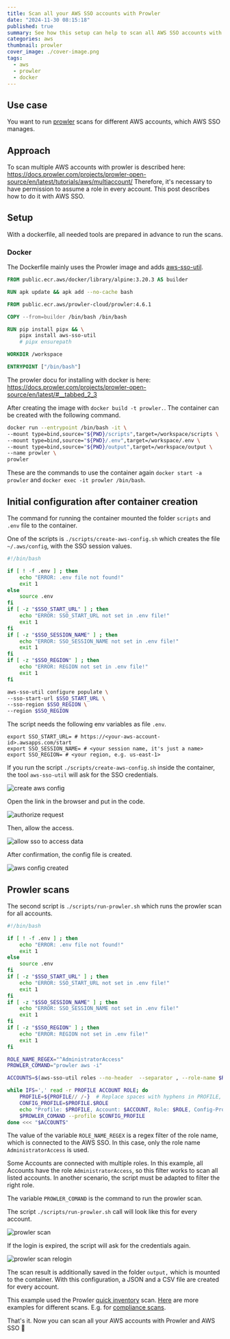 ```yaml
---
title: Scan all your AWS SSO accounts with Prowler
date: "2024-11-30 08:15:18"
published: true
summary: See how this setup can help to scan all AWS SSO accounts with a mix of Prowler, docker, and aws-sso-util.
categories: aws
thumbnail: prowler
cover_image: ./cover-image.png
tags:
  - aws
  - prowler
  - docker
---
```


## Use case

You want to run [prowler](https://docs.prowler.com/projects/prowler-open-source/en/latest/) scans for different AWS accounts, which AWS SSO manages.

## Approach

To scan multiple AWS accounts with prowler is described here: https://docs.prowler.com/projects/prowler-open-source/en/latest/tutorials/aws/multiaccount/
Therefore, it's necessary to have permission to assume a role in every account.
This post describes how to do it with AWS SSO.

## Setup

With a dockerfile, all needed tools are prepared in advance to run the scans.

### Docker

The Dockerfile mainly uses the Prowler image and adds [aws-sso-util](https://github.com/benkehoe/aws-sso-util).

```dockerfile
FROM public.ecr.aws/docker/library/alpine:3.20.3 AS builder

RUN apk update && apk add --no-cache bash

FROM public.ecr.aws/prowler-cloud/prowler:4.6.1

COPY --from=builder /bin/bash /bin/bash

RUN pip install pipx && \
    pipx install aws-sso-util
    # pipx ensurepath

WORKDIR /workspace

ENTRYPOINT ["/bin/bash"]
```

The prowler docu for installing with docker is here: https://docs.prowler.com/projects/prowler-open-source/en/latest/#__tabbed_2_3

After creating the image with `docker build -t prowler.`. The container can be created with the following command.

```bash
docker run --entrypoint /bin/bash -it \
--mount type=bind,source="${PWD}/scripts",target=/workspace/scripts \
--mount type=bind,source="${PWD}/.env",target=/workspace/.env \
--mount type=bind,source="${PWD}/output",target=/workspace/output \
--name prowler \
prowler
```

These are the commands to use the container again `docker start -a prowler` and `docker exec -it prowler /bin/bash`.

## Initial configuration after container creation

The command for running the container mounted the folder `scripts` and `.env` file to the container.

One of the scripts is `./scripts/create-aws-config.sh` which creates the file `~/.aws/config`, with the SSO session values.

```bash
#!/bin/bash

if [ ! -f .env ] ; then
    echo "ERROR: .env file not found!"
    exit 1
else
    source .env
fi
if [ -z "$SSO_START_URL" ] ; then
    echo "ERROR: SSO_START_URL not set in .env file!"
    exit 1
fi
if [ -z "$SSO_SESSION_NAME" ] ; then
    echo "ERROR: SSO_SESSION_NAME not set in .env file!"
    exit 1
fi
if [ -z "$SSO_REGION" ] ; then
    echo "ERROR: REGION not set in .env file!"
    exit 1
fi

aws-sso-util configure populate \
--sso-start-url $SSO_START_URL \
--sso-region $SSO_REGION \
--region $SSO_REGION
```

The script needs the following env variables as file `.env`.

```plain
export SSO_START_URL= # https://<your-aws-account-id>.awsapps.com/start
export SSO_SESSION_NAME= # <your session name, it's just a name>
export SSO_REGION= # <your region, e.g. us-east-1>
```

If you run the script `./scripts/create-aws-config.sh` inside the container, the tool `aws-sso-util` will ask for the SSO credentials.

![create aws config](./create-aws-config.png)

Open the link in the browser and put in the code.

![authorize request](./authorize-request.png)

Then, allow the access.

![allow sso to access data](./allow-sso-to-access-data.png)

After confirmation, the config file is created.

![aws config created](./aws-config-created.png)

## Prowler scans

The second script is `./scripts/run-prowler.sh` which runs the prowler scan for all accounts.

```bash
#!/bin/bash

if [ ! -f .env ] ; then
    echo "ERROR: .env file not found!"
    exit 1
else
    source .env
fi
if [ -z "$SSO_START_URL" ] ; then
    echo "ERROR: SSO_START_URL not set in .env file!"
    exit 1
fi
if [ -z "$SSO_SESSION_NAME" ] ; then
    echo "ERROR: SSO_SESSION_NAME not set in .env file!"
    exit 1
fi
if [ -z "$SSO_REGION" ] ; then
    echo "ERROR: REGION not set in .env file!"
    exit 1
fi

ROLE_NAME_REGEX="^AdministratorAccess"
PROWLER_COMAND="prowler aws -i"

ACCOUNTS=$(aws-sso-util roles --no-header  --separator , --role-name $ROLE_NAME_REGEX --sso-start-url $SSO_START_URL --sso-region $SSO_REGION)

while IFS=',' read -r PROFILE ACCOUNT ROLE; do
    PROFILE=${PROFILE// /-}  # Replace spaces with hyphens in PROFILE, like aws-sso-util does
    CONFIG_PROFILE=$PROFILE.$ROLE
    echo "Profile: $PROFILE, Account: $ACCOUNT, Role: $ROLE, Config-Profile: $CONFIG_PROFILE"
    $PROWLER_COMAND --profile $CONFIG_PROFILE
done <<< "$ACCOUNTS"
```

The value of the variable `ROLE_NAME_REGEX` is a regex filter of the role name, which is connected to the AWS SSO.
In this case, only the role name `AdministratorAccess` is used.

Some Accounts are connected with multiple roles.
In this example, all Accounts have the role `AdministratorAccess`, so this filter works to scan all listed accounts.
In another scenario, the script must be adapted to filter the right role.

The variable `PROWLER_COMAND` is the command to run the prowler scan.

The script `./scripts/run-prowler.sh` call will look like this for every account.

![prowler scan](./prowler-scan.png)

If the login is expired, the script will ask for the credentials again.

![prowler scan relogin](./prowler-scan-relogin.png)

The scan result is additionally saved in the folder `output,` which is mounted to the container.
With this configuration, a JSON and a CSV file are created for every account.

This example used the Prowler [quick inventory](https://docs.prowler.com/projects/prowler-open-source/en/latest/tutorials/quick-inventory/) scan. [Here](https://docs.prowler.com/projects/prowler-open-source/en/latest/tutorials/prowler-app/) are more examples for different scans.
E.g. for [compliance scans](https://docs.prowler.com/projects/prowler-open-source/en/latest/tutorials/compliance/).

That's it. Now you can scan all your AWS accounts with Prowler and AWS SSO 🥳
